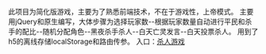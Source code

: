 此项目为简化版游戏，主要为了熟悉前端技术，不在于游戏性，上帝模式。
主要用jQuery和原生编写，大体步骤为选择玩家数--根据玩家数量自动进行平民和杀手的配比--随机分配角色--黑夜杀手杀人--白天亡灵发言--白天投票杀人。
用到了h5的离线存储localStorage和路由传参。
入口：<a href='https://yaothreestones.github.io/mytask3/JStasklist/die/js2.html'>杀人游戏</a>
